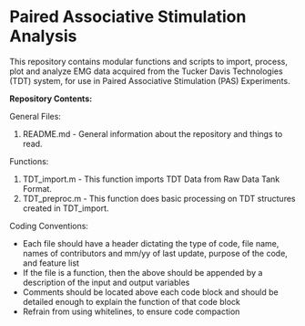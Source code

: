 # Paired Associative Stimulation Analysis
This repository contains modular functions and scripts to import, process, plot and analyze EMG data acquired from the Tucker Davis Technologies (TDT) system, for use in Paired Associative Stimulation (PAS) Experiments.

**Repository Contents:**

General Files:
1. README.md - General information about the repository and things to read.

Functions:
1. TDT_import.m - This function imports TDT Data from Raw Data Tank Format.
2. TDT_preproc.m - This function does basic processing on TDT structures created in TDT_import.


Coding Conventions:
* Each file should have a header dictating the type of code, file name, names of contributors and mm/yy of last update, purpose of the code, and feature list
* If the file is a function, then the above should be appended by a description of the input and output variables
* Comments should be located above each code block and should be detailed enough to explain the function of that code block
* Refrain from using whitelines, to ensure code compaction
